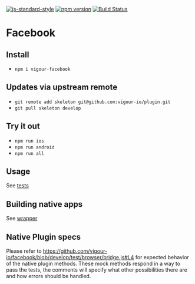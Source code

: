 [![js-standard-style](https://img.shields.io/badge/code%20style-standard-brightgreen.svg?style=flat)](https://github.com/feross/standard)
[![npm version](https://badge.fury.io/js/vigour-facebook.svg)](https://badge.fury.io/js/vigour-facebook)
[![Build Status](https://travis-ci.org/vigour-io/facebook.svg?branch=develop)](https://travis-ci.org/vigour-io/facebook)

# Facebook

## Install
- `npm i vigour-facebook`

## Updates via upstream remote
- `git remote add skeleton git@github.com:vigour-io/plugin.git`
- `git pull skeleton develop`

## Try it out
- `npm run ios`
- `npm run android`
- `npm run all`

## Usage
See [tests](test)

## Building native apps
See [wrapper](http://github.com/vigour-io/vigour-native)

## Native Plugin specs

Please refer to https://github.com/vigour-io/facebook/blob/develop/test/browser/bridge.js#L4
for expected behavior of the native plugin methods. These mock methods respond in a way to pass the tests, the comments will specify what other possibilities there are and how errors should be handled.
